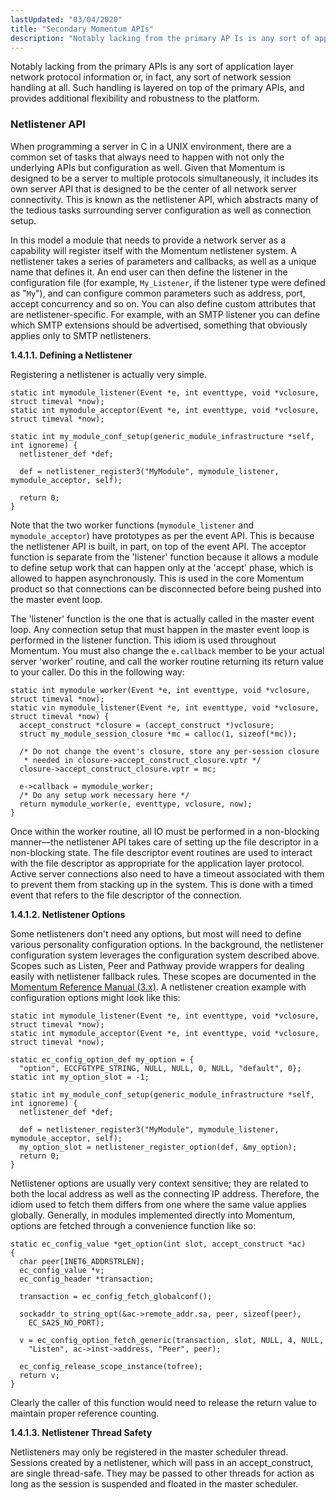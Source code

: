 ```yaml
---
lastUpdated: "03/04/2020"
title: "Secondary Momentum APIs"
description: "Notably lacking from the primary AP Is is any sort of application layer network protocol information or in fact any sort of network session handling at all Such handling is layered on top of the primary AP Is and provides additional flexibility and robustness to the platform When programming a..."
---
```


Notably lacking from the primary APIs is any sort of application layer network protocol information or, in fact, any sort of network session handling at all. Such handling is layered on top of the primary APIs, and provides additional flexibility and robustness to the platform.

### <a name="arch.netlistener.api"></a> Netlistener API

When programming a server in C in a UNIX environment, there are a common set of tasks that always need to happen with not only the underlying APIs but configuration as well. Given that Momentum is designed to be a server to multiple protocols simultaneously, it includes its own server API that is designed to be the center of all network server connectivity. This is known as the netlistener API, which abstracts many of the tedious tasks surrounding server configuration as well as connection setup.

In this model a module that needs to provide a network server as a capability will register itself with the Momentum netlistener system. A netlistener takes a series of parameters and callbacks, as well as a unique name that defines it. An end user can then define the listener in the configuration file (for example, `My_Listener`, if the listener type were defined as "`My`"), and can configure common parameters such as address, port, accept concurrency and so on. You can also define custom attributes that are netlistener-specific. For example, with an SMTP listener you can define which SMTP extensions should be advertised, something that obviously applies only to SMTP netlisteners.

**<a name="arch.netlistener"></a> 1.4.1.1. Defining a Netlistener**

Registering a netlistener is actually very simple.

```
static int mymodule_listener(Event *e, int eventtype, void *vclosure, struct timeval *now);
static int mymodule_acceptor(Event *e, int eventtype, void *vclosure, struct timeval *now);

static int my_module_conf_setup(generic_module_infrastructure *self, int ignoreme) {
  netlistener_def *def;

  def = netlistener_register3("MyModule", mymodule_listener, mymodule_acceptor, self);

  return 0;
}
```

Note that the two worker functions (`mymodule_listener` and `mymodule_acceptor`) have prototypes as per the event API. This is because the netlistener API is built, in part, on top of the event API. The acceptor function is separate from the 'listener' function because it allows a module to define setup work that can happen only at the 'accept' phase, which is allowed to happen asynchronously. This is used in the core Momentum product so that connections can be disconnected before being pushed into the master event loop.

The 'listener' function is the one that is actually called in the master event loop. Any connection setup that must happen in the master event loop is performed in the listener function. This idiom is used throughout Momentum. You must also change the `e.callback` member to be your actual server 'worker' routine, and call the worker routine returning its return value to your caller. Do this in the following way:

```
static int mymodule_worker(Event *e, int eventtype, void *vclosure, struct timeval *now);
static vin mymodule_listener(Event *e, int eventtype, void *vclosure, struct timeval *now) {
  accept_construct *closure = (accept_construct *)vclosure;
  struct my_module_session_closure *mc = calloc(1, sizeof(*mc));

  /* Do not change the event's closure, store any per-session closure 
   * needed in closure->accept_construct_closure.vptr */
  closure->accept_construct_closure.vptr = mc;

  e->callback = mymodule_worker;
  /* Do any setup work necessary here */  
  return mymodule_worker(e, eventtype, vclosure, now);
}
```

Once within the worker routine, all IO must be performed in a non-blocking manner—the netlistener API takes care of setting up the file descriptor in a non-blocking state. The file descriptor event routines are used to interact with the file descriptor as appropriate for the application layer protocol. Active server connections also need to have a timeout associated with them to prevent them from stacking up in the system. This is done with a timed event that refers to the file descriptor of the connection.

**<a name="arch.netlistener.options"></a> 1.4.1.2. Netlistener Options**

Some netlisteners don't need any options, but most will need to define various personality configuration options. In the background, the netlistener configuration system leverages the configuration system described above. Scopes such as Listen, Peer and Pathway provide wrappers for dealing easily with netlistener fallback rules. These scopes are documented in the [Momentum Reference Manual (3.x)](https://support.messagesystems.com/docs/web-ref/). A netlistener creation example with configuration options might look like this:

```
static int mymodule_listener(Event *e, int eventtype, void *vclosure, struct timeval *now);
static int mymodule_acceptor(Event *e, int eventtype, void *vclosure, struct timeval *now);

static ec_config_option_def my_option = {
  "option", ECCFGTYPE_STRING, NULL, NULL, 0, NULL, "default", 0};
static int my_option_slot = -1;

static int my_module_conf_setup(generic_module_infrastructure *self, int ignoreme) {
  netlistener_def *def;

  def = netlistener_register3("MyModule", mymodule_listener, mymodule_acceptor, self);
  my_option_slot = netlistener_register_option(def, &my_option);
  return 0;
}
```

Netlistener options are usually very context sensitive; they are related to both the local address as well as the connecting IP address. Therefore, the idiom used to fetch them differs from one where the same value applies globally. Generally, in modules implemented directly into Momentum, options are fetched through a convenience function like so:

```
static ec_config_value *get_option(int slot, accept_construct *ac)
{
  char peer[INET6_ADDRSTRLEN];
  ec_config_value *v;
  ec_config_header *transaction;

  transaction = ec_config_fetch_globalconf();

  sockaddr_to_string_opt(&ac->remote_addr.sa, peer, sizeof(peer),
    EC_SA2S_NO_PORT);

  v = ec_config_option_fetch_generic(transaction, slot, NULL, 4, NULL,
    "Listen", ac->inst->address, "Peer", peer);

  ec_config_release_scope_instance(tofree);
  return v;
}
```

Clearly the caller of this function would need to release the return value to maintain proper reference counting.

**<a name="arch.netlistener.thread.safety"></a> 1.4.1.3. Netlistener Thread Safety**

Netlisteners may only be registered in the master scheduler thread. Sessions created by a netlistener, which will pass in an accept_construct, are single thread-safe. They may be passed to other threads for action as long as the session is suspended and floated in the master scheduler.